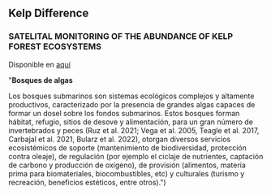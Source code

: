 ## Kelp Difference

### SATELITAL MONITORING OF THE ABUNDANCE OF KELP FOREST ECOSYSTEMS 


Disponible en [aquí](https://denissebastian-app-kelp-diff-app-bla6dn.streamlit.app)

"**Bosques de algas**

Los bosques submarinos son sistemas ecológicos complejos y altamente productivos, caracterizado por la presencia de grandes algas capaces de formar un dosel sobre los fondos submarinos. Estos bosques forman hábitat, refugio, sitios de desove y alimentación, para un gran número de invertebrados y peces (Ruz et al. 2021; Vega et al. 2005, Teagle et al. 2017, Carbajal et al. 2021, Bularz et al. 2022), otorgan diversos servicios ecosistémicos de soporte (mantenimiento de biodiversidad, protección contra oleaje), de regulación (por ejemplo el ciclaje de nutrientes, captación de carbono y producción de oxígeno), de provisión (alimentos, materia prima para biomateriales, biocombustibles, etc) y culturales (turismo y recreación, beneficios estéticos, entre otros).")